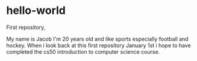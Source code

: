 # hello-world
First repository,

My name is Jacob I'm 20 years old and like sports especially football and hockey. 
When i look back at this first repository January 1st i hope to have completed the cs50 introduction to computer science course.
